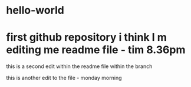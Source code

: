 # hello-world
first github repository
i think I m editing me readme file - tim  8.36pm
====
this is a second edit within the readme file within the branch

this is another edit to the file - monday morning
